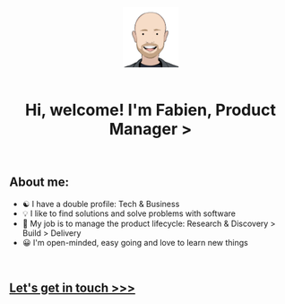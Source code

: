 <div id="header" align="center">
  <img src="fabienpamphile.png" width="100"/>
</div>
</br>
<h1 align="center">Hi, welcome! I'm Fabien, Product Manager ></h1>
<p>&nbsp;</p>

<h2>About me:</h2>

<ul>
<li>☯️ I have a double profile: Tech & Business</li>
<li>💡 I like to find solutions and solve problems with software</li>
<li>🚀 My job is to manage the product lifecycle: Research & Discovery > Build > Delivery</li>
<li>😀 I'm open-minded, easy going and love to learn new things </li>
</ul>
<p>&nbsp;</p>
<h2>
<a href="mailto:hi@fabienpamphile.com">Let's get in touch >>></a>
</h2>

